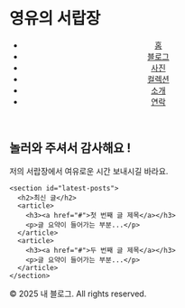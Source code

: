 # 영유의 서랍장
</head>
<body>
  <!-- 헤더 -->
  <header>
    <nav>
      <ul>
        <li><a href="index.html">홈</a></li>
        <li><a href="blog.html">블로그</a></li>
        <li><a href="photos.html">사진</a></li>
        <li><a href="collections.html">컬렉션</a></li>
        <li><a href="about.html">소개</a></li>
        <li><a href="contact.html">연락</a></li>
      </ul>
    </nav>
  </header>

  <!-- 메인 콘텐츠 -->
  <main>
    <section id="welcome">
      <h2>놀러와 주셔서 감사해요 !</h2>
      <p>저의 서랍장에서 여유로운 시간 보내시길 바라요.</p>
    </section>

    <section id="latest-posts">
      <h2>최신 글</h2>
      <article>
        <h3><a href="#">첫 번째 글 제목</a></h3>
        <p>글 요약이 들어가는 부분...</p>
      </article>
      <article>
        <h3><a href="#">두 번째 글 제목</a></h3>
        <p>글 요약이 들어가는 부분...</p>
      </article>
    </section>
  </main>

  <!-- 푸터 -->
  <footer>
    <p>© 2025 내 블로그. All rights reserved.</p>
  </footer>
</body>
</html>
